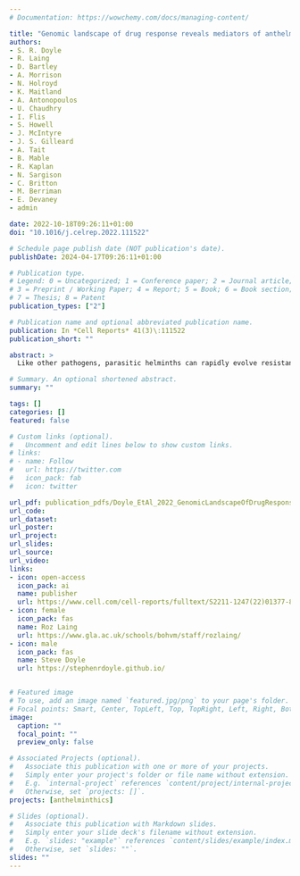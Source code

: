 ```yaml
---
# Documentation: https://wowchemy.com/docs/managing-content/

title: "Genomic landscape of drug response reveals mediators of anthelmintic resistance"
authors: 
- S. R. Doyle
- R. Laing
- D. Bartley
- A. Morrison
- N. Holroyd
- K. Maitland
- A. Antonopoulos
- U. Chaudhry
- I. Flis
- S. Howell
- J. McIntyre
- J. S. Gilleard
- A. Tait
- B. Mable
- R. Kaplan
- N. Sargison
- C. Britton
- M. Berriman
- E. Devaney
- admin

date: 2022-10-18T09:26:11+01:00
doi: "10.1016/j.celrep.2022.111522"

# Schedule page publish date (NOT publication's date).
publishDate: 2024-04-17T09:26:11+01:00

# Publication type.
# Legend: 0 = Uncategorized; 1 = Conference paper; 2 = Journal article;
# 3 = Preprint / Working Paper; 4 = Report; 5 = Book; 6 = Book section;
# 7 = Thesis; 8 = Patent
publication_types: ["2"]

# Publication name and optional abbreviated publication name.
publication: In *Cell Reports* 41(3)\:111522
publication_short: ""

abstract: >
  Like other pathogens, parasitic helminths can rapidly evolve resistance to drug treatment. Understanding the genetic basis of anthelmintic drug resistance in parasitic nematodes is key to tracking its spread and improving the efficacy and sustainability of parasite control. Here, we use an in vivo genetic cross between drug-susceptible and multi-drug-resistant strains of Haemonchus contortus in a natural host-parasite system to simultaneously map resistance loci for the three major classes of anthelmintics. This approach identifies new alleles for resistance to benzimidazoles and levamisole and implicates the transcription factor cky-1 in ivermectin resistance. This gene is within a locus under selection in ivermectin-resistant populations worldwide; expression analyses and functional validation using knockdown experiments support that cky-1 is associated with ivermectin survival. Our work demonstrates the feasibility of high-resolution forward genetics in a parasitic nematode and identifies variants for the development of molecular diagnostics to combat drug resistance in the field.

# Summary. An optional shortened abstract.
summary: ""

tags: []
categories: []
featured: false

# Custom links (optional).
#   Uncomment and edit lines below to show custom links.
# links:
# - name: Follow
#   url: https://twitter.com
#   icon_pack: fab
#   icon: twitter

url_pdf: publication_pdfs/Doyle_EtAl_2022_GenomicLandscapeOfDrugResponse_CellReports.pdf
url_code:
url_dataset:
url_poster:
url_project:
url_slides:
url_source:
url_video:
links:
- icon: open-access
  icon_pack: ai
  name: publisher
  url: https://www.cell.com/cell-reports/fulltext/S2211-1247(22)01377-8
- icon: female
  icon_pack: fas
  name: Roz Laing
  url: https://www.gla.ac.uk/schools/bohvm/staff/rozlaing/
- icon: male
  icon_pack: fas
  name: Steve Doyle
  url: https://stephenrdoyle.github.io/


# Featured image
# To use, add an image named `featured.jpg/png` to your page's folder. 
# Focal points: Smart, Center, TopLeft, Top, TopRight, Left, Right, BottomLeft, Bottom, BottomRight.
image:
  caption: ""
  focal_point: ""
  preview_only: false

# Associated Projects (optional).
#   Associate this publication with one or more of your projects.
#   Simply enter your project's folder or file name without extension.
#   E.g. `internal-project` references `content/project/internal-project/index.md`.
#   Otherwise, set `projects: []`.
projects: [anthelminthics]

# Slides (optional).
#   Associate this publication with Markdown slides.
#   Simply enter your slide deck's filename without extension.
#   E.g. `slides: "example"` references `content/slides/example/index.md`.
#   Otherwise, set `slides: ""`.
slides: ""
---
```

